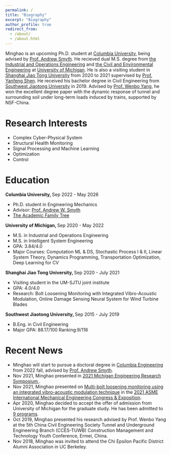 ```yaml
---
permalink: /
title: "Biography"
excerpt: "Biography"
author_profile: true
redirect_from: 
  - /about/
  - /about.html
---
```




Minghao is an upcoming Ph.D. student at [Columbia University](https://www.columbia.edu/), being advised by [Prof. Andrew Smyth](http://www.columbia.edu/cu/civileng/smyth/CV.html). He recieved dual M.S. degree from [the Industrial and Operations Engineering](https://ioe.engin.umich.edu/) and [the Civil and Environmental Engineering](https://cee.engin.umich.edu/) at [University of Michigan](https://umich.edu/). He is also a visiting student in [Shanghai Jiao Tong University](https://en.sjtu.edu.cn/) from 2020 to 2021 supervised by [Prof. Yanfeng Shen](https://amis.sjtu.edu.cn/En/Content?w=129&p=96). He received his bachelor degree in Civil Engineering from [Southwest Jiaotong University](https://en.swjtu.edu.cn/) in 2019. Advised by [Prof. Wenbo Yang](https://faculty.swjtu.edu.cn/yangwenbo/en/index.htm), he won the excellent degree paper with the dynamic response of tunnel and surrounding soil under long-term loads induced by trains, supported by NSF-China.


# Research Interests
* Complex Cyber-Physical System
* Structural Health Monitoring
* Signal Processing and Machine Learning
* Optimization
* Control


# Education
<b>Columbia University, </b>Sep 2022 - May 2026
* Ph.D. student in Engineering Mechanics
* Advisor: [Prof. Andrew W. Smyth](http://www.columbia.edu/cu/civileng/smyth/CV.html)
* [The Academic Family Tree](https://academictree.org/etree/tree.php?pid=725649&pnodecount=8&cnodecount=4&fontsize=1)

<b>University of Michigan, </b>Sep 2020 - May 2022
* M.S. in Industrial and Operations Engineering
* M.S. in Intelligent System Engineering
* GPA: 3.84/4.0
* Major Courses: Computation ML & DS, Stochastic Process I & II, Linear System Theory, Dynamics Programming, Transportation Optimization, Deep Learning for CV 
  
<b> Shanghai Jiao Tong University, </b>Sep 2020 - July 2021
* Visiting student in the UM-SJTU joint institute
* GPA: 4.0/4.0
* Research: Bolt Loosening Monitoring with Integrated Vibro-Acoustic Modulation, Online Damage Sensing Neural System for Wind Turbine Blades 
  
<b> Southwest Jiaotong University, </b>Sep 2015 - July 2019
* B.Eng. in Civil Engineering
* Major GPA: 88.17/100 Ranking:9/118


# Recent News
* Minghao will start to pursue a doctoral degree in [Columbia Engineering](https://www.engineering.columbia.edu/) from 2022 fall, advised by [Prof. Andrew Smyth](http://www.columbia.edu/cu/civileng/smyth/CV.html).
* Nov 2021, Minghao presented in [2021 Michigan Engineering Research Symposium ](https://ers.engin.umich.edu/). 
* Nov 2021, Minghao presented on [Multi-bolt loosening monitoring using an integrated vibro-acoustic modulation technique](https://drive.google.com/file/d/1YmTo6sdOVJ44JbfnHd3MnJmkRb6pPZ2h/view?usp=sharing) in the [2021 ASME International Mechanical Engineering Congress & Exposition](https://asme.pinetec.com/imece2021/). 
* Apr 2020, Minghao decided to accept the offer of admission from University of Michigan for the graduate study. He has been admitted to [9 programs](http://goatman1.github.io/files/OfferCollection-M.Chen.pdf).
* Oct 2019, Minghao presented his research advised by Prof. Wenbo Yang at the 5th China Civil Engineering Society Tunnel and Underground Engineering Branch (CCES-TUWB) Construction Management and Technology Youth Conference, Ermei, China.
* Nov 2018, Minghao was invited to attend the Chi Epsilon Pacific District Alumni Association in UC Berkeley.

<script type='text/javascript' id='clustrmaps' src='//cdn.clustrmaps.com/map_v2.js?cl=0877b2&w=500&t=tt&d=x6a_hkH6BZ9mNOUKNxrNHBNJaY7_GB1pcNpSU7MkBSo&co=ffffff&cmo=f7dd10&cmn=ff0000&ct=000000'></script>


